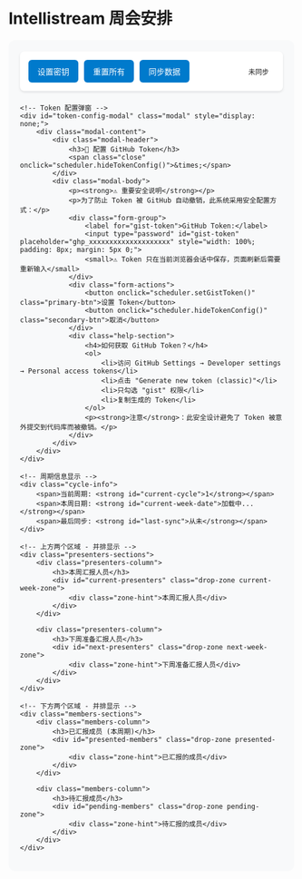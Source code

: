 # Intellistream 周会安排

<div id="weekly-schedule-container">
    <div class="controls">
        <!-- <button id="config-btn" onclick="scheduler.showConfig()">配置 Gist</button> -->
        <button id="token-btn" onclick="scheduler.showTokenConfig()">设置密钥</button>
        <button id="reset-all" onclick="scheduler.resetAll()">重置所有</button>
        <button id="sync-data" onclick="scheduler.syncWithCloud()">同步数据</button>
        <div class="sync-status" id="sync-status">未同步</div>
    </div>

```
<!-- Token 配置弹窗 -->
<div id="token-config-modal" class="modal" style="display: none;">
    <div class="modal-content">
        <div class="modal-header">
            <h3>🔑 配置 GitHub Token</h3>
            <span class="close" onclick="scheduler.hideTokenConfig()">&times;</span>
        </div>
        <div class="modal-body">
            <p><strong>⚠️ 重要安全说明</strong></p>
            <p>为了防止 Token 被 GitHub 自动撤销，此系统采用安全配置方式：</p>
            <div class="form-group">
                <label for="gist-token">GitHub Token:</label>
                <input type="password" id="gist-token" placeholder="ghp_xxxxxxxxxxxxxxxxxxxx" style="width: 100%; padding: 8px; margin: 5px 0;">
                <small>⚠️ Token 只在当前浏览器会话中保存，页面刷新后需要重新输入</small>
            </div>
            <div class="form-actions">
                <button onclick="scheduler.setGistToken()" class="primary-btn">设置 Token</button>
                <button onclick="scheduler.hideTokenConfig()" class="secondary-btn">取消</button>
            </div>
            <div class="help-section">
                <h4>如何获取 GitHub Token？</h4>
                <ol>
                    <li>访问 GitHub Settings → Developer settings → Personal access tokens</li>
                    <li>点击 "Generate new token (classic)"</li>
                    <li>只勾选 "gist" 权限</li>
                    <li>复制生成的 Token</li>
                </ol>
                <p><strong>注意</strong>：此安全设计避免了 Token 被意外提交到代码库而被撤销。</p>
            </div>
        </div>
    </div>
</div>

<!-- 周期信息显示 -->
<div class="cycle-info">
    <span>当前周期: <strong id="current-cycle">1</strong></span>
    <span>本周日期: <strong id="current-week-date">加载中...</strong></span>
    <span>最后同步: <strong id="last-sync">从未</strong></span>
</div>

<!-- 上方两个区域 - 并排显示 -->
<div class="presenters-sections">
    <div class="presenters-column">
        <h3>本周汇报人员</h3>
        <div id="current-presenters" class="drop-zone current-week-zone">
            <div class="zone-hint">本周汇报人员</div>
        </div>
    </div>

    <div class="presenters-column">
        <h3>下周准备汇报人员</h3>
        <div id="next-presenters" class="drop-zone next-week-zone">
            <div class="zone-hint">下周准备汇报人员</div>
        </div>
    </div>
</div>

<!-- 下方两个区域 - 并排显示 -->
<div class="members-sections">
    <div class="members-column">
        <h3>已汇报成员 (本周期)</h3>
        <div id="presented-members" class="drop-zone presented-zone">
            <div class="zone-hint">已汇报的成员</div>
        </div>
    </div>

    <div class="members-column">
        <h3>待汇报成员</h3>
        <div id="pending-members" class="drop-zone pending-zone">
            <div class="zone-hint">待汇报的成员</div>
        </div>
    </div>
</div>
```

</div>

<style>
#weekly-schedule-container {
    max-width: 1200px;
    margin: 20px auto;
    padding: 20px;
    font-family: 'Public Sans', sans-serif;
    background: #f8f9fa;
    border-radius: 12px;
}

.controls-section {
    display: flex;
    justify-content: space-between;
    align-items: center;
    margin-bottom: 30px;
    padding: 15px;
    background: white;
    border-radius: 8px;
    box-shadow: 0 2px 4px rgba(0,0,0,0.1);
}

.controls {
    display: flex;
    gap: 10px;
    margin-bottom: 20px;
    padding: 15px;
    background: white;
    border-radius: 8px;
    box-shadow: 0 2px 4px rgba(0,0,0,0.1);
    justify-content: flex-start;
    align-items: center;
}

.controls button {
    padding: 10px 16px;
    background: #007acc;
    color: white;
    border: none;
    border-radius: 6px;
    cursor: pointer;
    font-size: 14px;
    font-weight: 500;
    transition: all 0.2s ease;
}

.controls button:hover {
    background: #005a9e;
    transform: translateY(-1px);
}

.sync-status {
    margin-left: auto;
    padding: 5px 10px;
    border-radius: 4px;
    font-size: 12px;
    font-weight: 500;
}

.sync-status.synced {
    background: #e8f5e8;
    color: #2e7d32;
}

.sync-status.syncing {
    background: #fff3e0;
    color: #f57c00;
}

.sync-status.error {
    background: #ffebee;
    color: #d32f2f;
}

.cycle-info {
    display: flex;
    gap: 20px;
    color: #666;
    font-size: 14px;
    margin-bottom: 20px;
}

.cycle-info span {
    padding: 5px 10px;
    background: #e3f2fd;
    border-radius: 4px;
}

/* 上方两个区域 - 并排显示 */
.presenters-sections {
    display: grid;
    grid-template-columns: 1fr 1fr;
    gap: 20px;
    margin-bottom: 30px;
}

.presenters-column h3 {
    margin-bottom: 15px;
    color: #333;
    font-size: 16px;
}

.current-week-zone {
    min-height: 180px;
    background: linear-gradient(135deg, #e8f5e8, #f1f8e9);
    border: 3px dashed #4caf50;
    border-radius: 12px;
    position: relative;
    display: flex;
    flex-wrap: wrap;
    gap: 12px;
    padding: 20px;
    align-items: flex-start;
    align-content: flex-start;
}

.next-week-zone {
    min-height: 180px;
    background: linear-gradient(135deg, #e1f5fe, #f3e5f5);
    border: 3px dashed #00bcd4;
    border-radius: 12px;
    position: relative;
    display: flex;
    flex-wrap: wrap;
    gap: 12px;
    padding: 20px;
    align-items: flex-start;
    align-content: flex-start;
}

/* 下方两个区域 */
.members-sections {
    display: grid;
    grid-template-columns: 1fr 1fr;
    gap: 20px;
}

.members-column h3 {
    margin-bottom: 15px;
    color: #333;
    font-size: 16px;
}

.presented-zone {
    min-height: 300px;
    background: linear-gradient(135deg, #fff3e0, #fef7ed);
    border: 2px dashed #ff9800;
    border-radius: 8px;
    padding: 15px;
    display: flex;
    flex-wrap: wrap;
    gap: 10px;
    align-items: flex-start;
    align-content: flex-start;
}

.pending-zone {
    min-height: 300px;
    background: linear-gradient(135deg, #e3f2fd, #f3e5f5);
    border: 2px dashed #2196f3;
    border-radius: 8px;
    padding: 15px;
    display: flex;
    flex-wrap: wrap;
    gap: 10px;
    align-items: flex-start;
    align-content: flex-start;
}

.drop-zone {
    transition: all 0.3s ease;
    position: relative;
}

.drop-zone.drag-over {
    transform: scale(1.02);
    box-shadow: 0 8px 16px rgba(0,0,0,0.15);
}

.current-week-zone.drag-over {
    border-color: #2e7d32;
    background: linear-gradient(135deg, #c8e6c9, #dcedc8);
}

.next-week-zone.drag-over {
    border-color: #0097a7;
    background: linear-gradient(135deg, #b2ebf2, #e1bee7);
}

.presented-zone.drag-over {
    border-color: #f57c00;
    background: linear-gradient(135deg, #ffe0b2, #fff3e0);
}

.pending-zone.drag-over {
    border-color: #1976d2;
    background: linear-gradient(135deg, #bbdefb, #e1bee7);
}

.zone-hint {
    position: absolute;
    top: 50%;
    left: 50%;
    transform: translate(-50%, -50%);
    color: #999;
    font-style: italic;
    font-size: 14px;
    pointer-events: none;
    opacity: 0.7;
}

.zone-hint.hidden {
    display: none;
}

.current-week-zone .zone-hint {
    color: #4caf50;
}

.next-week-zone .zone-hint {
    color: #00bcd4;
}

/* 成员卡片样式 */
.member-card {
    background: white;
    padding: 12px 16px;
    border-radius: 8px;
    cursor: grab;
    user-select: none;
    box-shadow: 0 2px 8px rgba(0,0,0,0.1);
    transition: all 0.2s ease;
    display: flex;
    align-items: center;
    gap: 8px;
    min-width: 120px;
    position: relative;
}

.member-card:hover {
    transform: translateY(-2px);
    box-shadow: 0 4px 12px rgba(0,0,0,0.15);
}

.member-card.dragging {
    opacity: 0.8;
    transform: rotate(5deg);
    cursor: grabbing;
    z-index: 1000;
}

.member-card .name {
    font-weight: 500;
    color: #333;
}

.member-card .status {
    font-size: 10px;
    padding: 2px 6px;
    border-radius: 10px;
    color: white;
    font-weight: 500;
}

.member-card .status.current {
    background: #4caf50;
}

.member-card .status.next {
    background: #00bcd4;
}

.member-card .status.presented {
    background: #ff9800;
}

.member-card .status.pending {
    background: #2196f3;
}

.member-card .last-date {
    font-size: 11px;
    color: #666;
    margin-left: auto;
}

/* 响应式设计 */
@media (max-width: 768px) {
    .controls-section {
        flex-direction: column;
        gap: 15px;
        align-items: stretch;
    }

    .controls {
        flex-direction: column;
        align-items: stretch;
    }

    .cycle-info {
        flex-direction: column;
        gap: 10px;
    }

    .presenters-sections,
    .members-sections {
        grid-template-columns: 1fr;
        gap: 15px;
    }

    .current-week-zone,
    .next-week-zone {
        min-height: 100px;
        padding: 15px;
    }

    .presented-zone,
    .pending-zone {
        min-height: 150px;
    }
}

/* 动画效果 */
@keyframes memberDrop {
    0% { transform: scale(1.1); }
    100% { transform: scale(1); }
}

.member-card.dropped {
    animation: memberDrop 0.3s ease;
}

/* 空状态样式 */
.empty-zone .zone-hint {
    opacity: 1;
}

.non-empty-zone .zone-hint {
    display: none;
}

/* 弹窗样式 */
.modal {
    display: none;
    position: fixed;
    z-index: 1000;
    left: 0;
    top: 0;
    width: 100%;
    height: 100%;
    background-color: rgba(0, 0, 0, 0.5);
}

.modal-content {
    background-color: white;
    margin: 5% auto;
    padding: 0;
    border-radius: 8px;
    width: 90%;
    max-width: 600px;
    max-height: 80vh;
    overflow-y: auto;
    box-shadow: 0 4px 20px rgba(0, 0, 0, 0.15);
}

.modal-header {
    display: flex;
    justify-content: space-between;
    align-items: center;
    padding: 20px;
    border-bottom: 1px solid #eee;
    background-color: #f8f9fa;
    border-radius: 8px 8px 0 0;
}

.modal-header h3 {
    margin: 0;
    color: #333;
}

.close {
    color: #aaa;
    font-size: 28px;
    font-weight: bold;
    cursor: pointer;
    line-height: 1;
}

.close:hover {
    color: #333;
}

.modal-body {
    padding: 20px;
}

.form-group {
    margin-bottom: 20px;
}

.form-group label {
    display: block;
    margin-bottom: 8px;
    font-weight: 600;
    color: #333;
}

.form-actions {
    display: flex;
    gap: 10px;
    margin: 20px 0;
}

.primary-btn {
    background: #007acc;
    color: white;
    border: none;
    padding: 10px 20px;
    border-radius: 5px;
    cursor: pointer;
    font-weight: 500;
}

.primary-btn:hover {
    background: #005a9e;
}

.secondary-btn {
    background: #6c757d;
    color: white;
    border: none;
    padding: 10px 20px;
    border-radius: 5px;
    cursor: pointer;
    font-weight: 500;
}

.secondary-btn:hover {
    background: #545b62;
}

.help-section {
    background: #f8f9fa;
    padding: 15px;
    border-radius: 5px;
    margin-top: 20px;
}

.help-section h4 {
    margin-top: 0;
    color: #333;
}

.help-section ol {
    margin: 10px 0;
    padding-left: 20px;
}

.help-section li {
    margin: 5px 0;
}
</style>

<script src="../../assets/js/runtime-config.js"></script>

<script>
// 运行时配置支持
window.SAGE_RUNTIME_CONFIG = window.SAGE_RUNTIME_CONFIG || {
    gistToken: '' // 从环境变量注入，或用户手动配置
};

class CloudSyncScheduler {
    constructor() {
        // GitHub Gist 配置
        this.GITHUB_CONFIG = {
            gistId: 'b7b18befbd332c97f938e7859df5f7ef', // 您的 Gist ID
            token: window.SAGE_RUNTIME_CONFIG?.gistToken || '', // 从运行时配置或环境变量获取
            filename: 'schedule_data.json'
        };

        // 尝试从 localStorage 加载配置（作为后备方案）
        this.loadConfig();

        // 如果仍然没有 token，在控制台提示
        if (!this.GITHUB_CONFIG.token) {
            console.warn('🔑 未检测到 GitHub Token，读取功能正常，写入功能需要配置 Token');
        }

        // 数据键名
        this.STORAGE_KEY = 'weekly_schedule_data';

        // 初始化数据
        this.members = [];
        this.currentCycle = 1;
        this.weekHistory = [];
        this.currentWeekPresenters = [];
        this.nextWeekPresenters = [];
        this.lastSync = null;

        this.init();
    }

    async init() {
        this.updateSyncStatus('syncing', '正在加载数据...');

        try {
            // 尝试从云端加载数据
            await this.loadFromCloud();
            this.updateSyncStatus('synced', '数据已同步');
        } catch (error) {
            console.warn('云端加载失败，使用本地数据:', error);
            // 回退到本地存储
            this.loadFromLocal();
            this.updateSyncStatus('error', '云端同步失败');
        }

        this.updateCycleInfo();
        this.initializeSchedule();
        this.renderMembers();
        this.setupDragAndDrop();

        // 设置自动同步
        this.setupAutoSync();
    }

    async loadFromCloud() {
        try {
            const response = await this.fetchFromGist();
            if (response && response.data) {
                this.loadData(response.data);
                this.lastSync = new Date().toISOString();
                return;
            }
        } catch (error) {
            console.warn('Gist 加载失败:', error);
        }

        // 如果加载失败，抛出错误回退到本地
        throw new Error('Gist 加载失败');
    }

    async fetchFromGist() {
        const { gistId, filename } = this.GITHUB_CONFIG;

        if (!gistId || gistId === '1234567890abcdef') {
            throw new Error('请先配置有效的 Gist ID');
        }

        // 构建请求选项，如果有 token 就添加认证头
        const fetchOptions = {
            method: 'GET',
            headers: {
                'Accept': 'application/vnd.github.v3+json'
            }
        };

        // 添加认证头（如果有 token）
        const token = this.GITHUB_CONFIG.token || window.SAGE_RUNTIME_CONFIG?.gistToken;
        if (token) {
            fetchOptions.headers['Authorization'] = `token ${token}`;
        }

        const response = await fetch(`https://api.github.com/gists/${gistId}`, fetchOptions);

        if (!response.ok) {
            throw new Error(`Gist 请求失败: ${response.status}`);
        }

        const gist = await response.json();
        const content = gist.files[filename]?.content;

        if (content) {
            try {
                return { data: JSON.parse(content) };
            } catch (parseError) {
                throw new Error('Gist 数据格式错误');
            }
        }

        return null;
    }

    async fetchFromIssueComment() {
        // 移除这个方法，只使用 Gist
        throw new Error('已弃用，仅使用 Gist 方案');
    }

    loadFromLocal() {
        const storedData = localStorage.getItem(this.STORAGE_KEY);
        if (storedData) {
            try {
                this.loadData(JSON.parse(storedData));
            } catch (error) {
                console.error('本地数据解析失败:', error);
                this.loadDefaultData();
            }
        } else {
            this.loadDefaultData();
        }
    }

    loadData(data) {
        this.members = data.members || this.getDefaultMembers();
        this.currentCycle = data.currentCycle || 1;
        this.weekHistory = data.weekHistory || [];
        this.currentWeekPresenters = data.currentWeekPresenters || [];
        this.nextWeekPresenters = data.nextWeekPresenters || [];
        this.lastSync = data.lastSync || null;
    }

    loadDefaultData() {
        this.members = this.getDefaultMembers();
        this.currentCycle = 1;
        this.weekHistory = [];
        this.currentWeekPresenters = [];
        this.nextWeekPresenters = [];
        this.lastSync = null;
    }

    getDefaultMembers() {
        return [
            { id: 1, name: 'Hongru', lastPresented: null, cycleCount: 0 },
            { id: 2, name: 'Mingqi', lastPresented: null, cycleCount: 0 },
            { id: 3, name: 'Ruicheng', lastPresented: null, cycleCount: 0 },
            { id: 4, name: 'Ruipeng', lastPresented: null, cycleCount: 0 },
            { id: 5, name: 'Xinyan', lastPresented: null, cycleCount: 0 },
            { id: 6, name: 'Ziao', lastPresented: null, cycleCount: 0 },
            { id: 7, name: 'Senlei', lastPresented: null, cycleCount: 0 },
            { id: 8, name: 'Xincai', lastPresented: null, cycleCount: 0 },
            { id: 9, name: 'Liujun', lastPresented: null, cycleCount: 0 },
            { id: 10, name: 'Yanbo', lastPresented: null, cycleCount: 0 },
            { id: 11, name: 'Jinyun', lastPresented: null, cycleCount: 0 },
            { id: 12, name: 'Jingyuan', lastPresented: null, cycleCount: 0 },
            { id: 13, name: 'Peilin', lastPresented: null, cycleCount: 0 },
            { id: 14, name: 'Xiaohan', lastPresented: null, cycleCount: 0 },
            { id: 15, name: 'Changwu', lastPresented: null, cycleCount: 0 }
        ];
    }

    exportData() {
        return {
            members: this.members,
            currentCycle: this.currentCycle,
            weekHistory: this.weekHistory,
            currentWeekPresenters: this.currentWeekPresenters,
            nextWeekPresenters: this.nextWeekPresenters,
            lastSync: new Date().toISOString(),
            version: '2.0'
        };
    }

    async saveToCloud() {
        const data = this.exportData();

        try {
            this.updateSyncStatus('syncing', '正在同步到云端...');

            // 保存到本地作为备份
            localStorage.setItem(this.STORAGE_KEY, JSON.stringify(data));

            // 保存到 Gist
            await this.saveToGist(data);

            this.lastSync = data.lastSync;
            this.updateSyncStatus('synced', `已同步 (${new Date().toLocaleTimeString()})`);

        } catch (error) {
            console.error('云端同步失败:', error);
            this.updateSyncStatus('error', '同步失败: ' + error.message);
            throw error;
        }
    }

    async saveToGist(data) {
        const { gistId, token, filename } = this.GITHUB_CONFIG;

        if (!gistId || gistId === '1234567890abcdef') {
            throw new Error('请先配置有效的 Gist ID');
        }

        if (!token) {
            throw new Error('保存数据需要 GitHub Token，请配置后重试');
        }

        const response = await fetch(`https://api.github.com/gists/${gistId}`, {
            method: 'PATCH',
            headers: {
                'Authorization': `token ${token}`,
                'Content-Type': 'application/json',
                'Accept': 'application/vnd.github.v3+json'
            },
            body: JSON.stringify({
                files: {
                    [filename]: {
                        content: JSON.stringify(data, null, 2)
                    }
                }
            })
        });

        if (!response.ok) {
            const errorData = await response.json();
            throw new Error(`Gist 保存失败: ${errorData.message || response.status}`);
        }

        return await response.json();
    }

    async simulateCloudSave(data) {
        // 移除模拟方法，使用真实的 Gist 保存
        return this.saveToGist(data);
    }

    async syncWithCloud() {
        try {
            await this.saveToCloud();
        } catch (error) {
            alert('同步失败，请检查网络连接后重试');
        }
    }

    setupAutoSync() {
        // 每5分钟自动同步一次
        setInterval(() => {
            this.saveToCloud().catch(error => {
                console.warn('自动同步失败:', error);
            });
        }, 5 * 60 * 1000);

        // 页面卸载前同步
        window.addEventListener('beforeunload', () => {
            this.saveToCloud().catch(error => {
                console.warn('页面卸载时同步失败:', error);
            });
        });
    }

    updateSyncStatus(status, message) {
        const statusElement = document.getElementById('sync-status');
        if (statusElement) {
            statusElement.textContent = message;
            statusElement.className = `sync-status ${status}`;
        }
    }

    updateCycleInfo() {
        const cycleElement = document.getElementById('current-cycle');
        if (cycleElement) {
            cycleElement.textContent = this.currentCycle;
        }

        const today = new Date();
        const weekStart = this.getWeekStart(today);
        const weekEnd = new Date(weekStart);
        weekEnd.setDate(weekStart.getDate() + 6);

        const formatDate = (date) => `${date.getMonth() + 1}/${date.getDate()}`;
        const weekDateElement = document.getElementById('current-week-date');
        if (weekDateElement) {
            weekDateElement.textContent = `${formatDate(weekStart)} - ${formatDate(weekEnd)}`;
        }

        const lastSyncElement = document.getElementById('last-sync');
        if (lastSyncElement) {
            if (this.lastSync) {
                const syncDate = new Date(this.lastSync);
                lastSyncElement.textContent = syncDate.toLocaleString('zh-CN');
            } else {
                lastSyncElement.textContent = '从未';
            }
        }
    }

    getWeekStart(date) {
        const d = new Date(date);
        const day = d.getDay();
        const diff = d.getDate() - day + (day === 0 ? -6 : 1);
        return new Date(d.setDate(diff));
    }

    initializeSchedule() {
        if (this.currentWeekPresenters.length === 0) {
            this.autoFillCurrentWeek();
        }

        if (this.nextWeekPresenters.length === 0) {
            this.autoFillNextWeek();
        }
    }

    autoFillCurrentWeek() {
        const pendingMembers = this.getPendingMembers();
        const selectedMembers = pendingMembers.slice(0, 2).map(m => m.id);
        this.currentWeekPresenters = selectedMembers;
    }

    autoFillNextWeek() {
        const pendingMembers = this.getPendingMembers().filter(m =>
            !this.currentWeekPresenters.includes(m.id)
        );
        const selectedMembers = pendingMembers.slice(0, 2).map(m => m.id);
        this.nextWeekPresenters = selectedMembers;
    }

    getPendingMembers() {
        return this.members.filter(m =>
            m.cycleCount !== this.currentCycle &&
            !this.currentWeekPresenters.includes(m.id) &&
            !this.nextWeekPresenters.includes(m.id)
        ).sort((a, b) => {
            if (!a.lastPresented && !b.lastPresented) return 0;
            if (!a.lastPresented) return -1;
            if (!b.lastPresented) return 1;
            return new Date(a.lastPresented) - new Date(b.lastPresented);
        });
    }

    getMemberStatus(member) {
        if (this.currentWeekPresenters.includes(member.id)) {
            return 'current';
        } else if (this.nextWeekPresenters.includes(member.id)) {
            return 'next';
        } else if (member.cycleCount === this.currentCycle) {
            return 'presented';
        } else {
            return 'pending';
        }
    }

    getMemberZone(member) {
        const status = this.getMemberStatus(member);
        if (status === 'current') return 'current-presenters';
        if (status === 'next') return 'next-presenters';
        if (status === 'presented') return 'presented-members';
        return 'pending-members';
    }

    renderMembers() {
        // 清空所有区域
        document.getElementById('current-presenters').innerHTML = '';
        document.getElementById('next-presenters').innerHTML = '';
        document.getElementById('presented-members').innerHTML = '';
        document.getElementById('pending-members').innerHTML = '';

        // 渲染每个成员到对应区域
        this.members.forEach(member => {
            const card = this.createMemberCard(member);
            const zoneId = this.getMemberZone(member);
            document.getElementById(zoneId).appendChild(card);
        });

        // 更新提示文本
        this.updateZoneHints();
    }

    createMemberCard(member) {
        const card = document.createElement('div');
        card.className = 'member-card';
        card.draggable = true;
        card.dataset.memberId = member.id;

        const status = this.getMemberStatus(member);
        const statusText = {
            'current': '本周',
            'next': '下周',
            'presented': '已报',
            'pending': '待报'
        };

        const lastDate = member.lastPresented ?
            new Date(member.lastPresented).toLocaleDateString('zh-CN', {month: 'short', day: 'numeric'}) :
            '';

        card.innerHTML = `
            <span class="name">${member.name}</span>
            <span class="status ${status}">${statusText[status]}</span>
            ${lastDate ? `<span class="last-date">${lastDate}</span>` : ''}
        `;

        return card;
    }

    updateZoneHints() {
        const zones = [
            { id: 'current-presenters', hint: '本周汇报人员' },
            { id: 'next-presenters', hint: '下周准备汇报人员' },
            { id: 'presented-members', hint: '本周期已汇报的成员' },
            { id: 'pending-members', hint: '待汇报的成员' }
        ];

        zones.forEach(zone => {
            const element = document.getElementById(zone.id);
            const hasMembers = element.querySelector('.member-card');

            if (!hasMembers) {
                if (!element.querySelector('.zone-hint')) {
                    const hint = document.createElement('div');
                    hint.className = 'zone-hint';
                    hint.textContent = zone.hint;
                    element.appendChild(hint);
                }
                element.classList.add('empty-zone');
                element.classList.remove('non-empty-zone');
            } else {
                const hint = element.querySelector('.zone-hint');
                if (hint) hint.remove();
                element.classList.add('non-empty-zone');
                element.classList.remove('empty-zone');
            }
        });
    }

    setupDragAndDrop() {
        const container = document.getElementById('weekly-schedule-container');

        // 设置拖拽事件
        container.addEventListener('dragstart', (e) => {
            if (e.target.classList.contains('member-card')) {
                e.target.classList.add('dragging');
                e.dataTransfer.setData('text/plain', e.target.dataset.memberId);
                e.dataTransfer.effectAllowed = 'move';
            }
        });

        container.addEventListener('dragend', (e) => {
            if (e.target.classList.contains('member-card')) {
                e.target.classList.remove('dragging');
            }
        });

        // 设置放置区域事件
        const dropZones = ['current-presenters', 'next-presenters', 'presented-members', 'pending-members'];

        dropZones.forEach(zoneId => {
            const zone = document.getElementById(zoneId);

            zone.addEventListener('dragover', (e) => {
                e.preventDefault();
                e.dataTransfer.dropEffect = 'move';
                zone.classList.add('drag-over');
            });

            zone.addEventListener('dragleave', (e) => {
                if (!zone.contains(e.relatedTarget)) {
                    zone.classList.remove('drag-over');
                }
            });

            zone.addEventListener('drop', (e) => {
                e.preventDefault();
                zone.classList.remove('drag-over');

                const memberId = parseInt(e.dataTransfer.getData('text/plain'));
                const member = this.members.find(m => m.id === memberId);

                if (member) {
                    this.moveMemberToZone(member, zoneId);
                }
            });
        });
    }

    async moveMemberToZone(member, targetZoneId) {
        const today = new Date();

        // 先从所有列表中移除该成员
        this.currentWeekPresenters = this.currentWeekPresenters.filter(id => id !== member.id);
        this.nextWeekPresenters = this.nextWeekPresenters.filter(id => id !== member.id);

        // 根据目标区域更新成员状态
        if (targetZoneId === 'current-presenters') {
            this.currentWeekPresenters.push(member.id);
        } else if (targetZoneId === 'next-presenters') {
            this.nextWeekPresenters.push(member.id);
        } else if (targetZoneId === 'presented-members') {
            member.lastPresented = today.toISOString();
            member.cycleCount = this.currentCycle;
        }

        this.renderMembers();

        // 自动保存到云端
        try {
            await this.saveToCloud();
        } catch (error) {
            console.warn('自动同步失败:', error);
        }

        // 添加动画效果
        setTimeout(() => {
            const card = document.querySelector(`[data-member-id="${member.id}"]`);
            if (card) {
                card.classList.add('dropped');
                setTimeout(() => card.classList.remove('dropped'), 300);
            }
        }, 50);
    }

    async resetAll() {
        if (!confirm('确定要重置所有数据吗？此操作不可恢复！')) {
            return;
        }

        this.loadDefaultData();
        this.initializeSchedule();

        try {
            await this.saveToCloud();
        } catch (error) {
            console.warn('重置后同步失败:', error);
        }

        this.updateCycleInfo();
        this.renderMembers();

        alert('所有数据已重置！');
    }

    loadConfig() {
        const savedConfig = localStorage.getItem('sage_gist_config');
        if (savedConfig) {
            try {
                const config = JSON.parse(savedConfig);
                this.GITHUB_CONFIG = { ...this.GITHUB_CONFIG, ...config };
            } catch (error) {
                console.warn('配置加载失败:', error);
            }
        }
    }

    saveConfig() {
        localStorage.setItem('sage_gist_config', JSON.stringify({
            gistId: this.GITHUB_CONFIG.gistId,
            token: this.GITHUB_CONFIG.token
        }));
    }

    showConfig() {
        const currentGistId = this.GITHUB_CONFIG.gistId;
        const hasToken = this.GITHUB_CONFIG.token ? '已配置' : '未配置';

        const newGistId = prompt('请输入 Gist ID:', currentGistId);
        if (newGistId !== null && newGistId !== currentGistId) {
            this.GITHUB_CONFIG.gistId = newGistId.trim();
        }

        const tokenAction = confirm(`GitHub Token 状态: ${hasToken}\n\n点击"确定"重新配置 Token，点击"取消"保持当前配置`);
        if (tokenAction) {
            const newToken = prompt('请输入 GitHub Token (用于写入权限):');
            if (newToken !== null) {
                this.GITHUB_CONFIG.token = newToken.trim();
            }
        }

        this.saveConfig();

        // 测试配置
        this.testConnection();
    }

    // 安全的 Token 配置方法
    showTokenConfig() {
        document.getElementById('token-config-modal').style.display = 'block';

        // 清空输入框
        document.getElementById('gist-token').value = '';

        // 显示当前 Token 状态
        const hasToken = this.GITHUB_CONFIG.token ? '✅ 已配置' : '❌ 未配置';
        console.log('🔑 Token 状态:', hasToken);
    }

    hideTokenConfig() {
        document.getElementById('token-config-modal').style.display = 'none';

        // 清空输入框（安全措施）
        document.getElementById('gist-token').value = '';
    }

    setGistToken() {
        const tokenInput = document.getElementById('gist-token');
        const token = tokenInput.value.trim();

        if (!token) {
            alert('请输入有效的 GitHub Token');
            return;
        }

        // 验证 Token 格式
        if (!token.startsWith('ghp_') && !token.startsWith('github_pat_')) {
            if (!confirm('Token 格式可能不正确，是否继续？\n\n有效格式：ghp_xxxx 或 github_pat_xxxx')) {
                return;
            }
        }

        // 设置 Token（仅在当前会话中）
        this.GITHUB_CONFIG.token = token;
        window.SAGE_RUNTIME_CONFIG.gistToken = token;

        // 清空输入框（安全措施）
        tokenInput.value = '';

        // 隐藏弹窗
        this.hideTokenConfig();

        // 显示成功消息
        this.updateSyncStatus('synced', '🔑 Token 已设置（当前会话有效）');

        console.log('🔑 GitHub Token 已设置，可以使用云端同步功能');

        // 可选：自动测试连接
        setTimeout(() => {
            this.testConnection();
        }, 1000);
    }

    async testConnection() {
        this.updateSyncStatus('syncing', '测试连接...');

        try {
            await this.fetchFromGist();
            this.updateSyncStatus('synced', '连接成功！');

            // 重新加载数据
            await this.loadFromCloud();
            this.renderMembers();

        } catch (error) {
            this.updateSyncStatus('error', '连接失败: ' + error.message);
        }
    }
}

// 全局实例
let scheduler;

// 页面加载完成后初始化
document.addEventListener('DOMContentLoaded', function() {
    scheduler = new CloudSyncScheduler();

    // 点击弹窗外部关闭弹窗
    window.onclick = function(event) {
        const modal = document.getElementById('token-config-modal');
        if (event.target === modal) {
            scheduler.hideTokenConfig();
        }
    }
});
</script>
